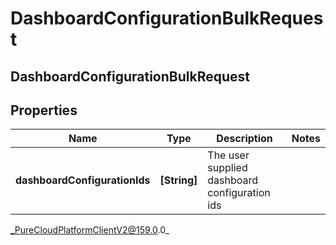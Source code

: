# DashboardConfigurationBulkRequest

## DashboardConfigurationBulkRequest

## Properties

|Name | Type | Description | Notes|
|------------ | ------------- | ------------- | -------------|
| **dashboardConfigurationIds** | **[String]** | The user supplied dashboard configuration ids | |



_PureCloudPlatformClientV2@159.0.0_
